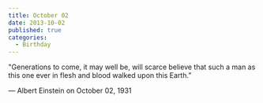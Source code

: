 ```yaml
---
title: October 02
date: 2013-10-02
published: true
categories:
  - Birthday
---
```


"Generations to come, it may well be, will scarce believe that such a man as this one ever in flesh and blood walked upon this Earth.”

― Albert Einstein on October 02, 1931
